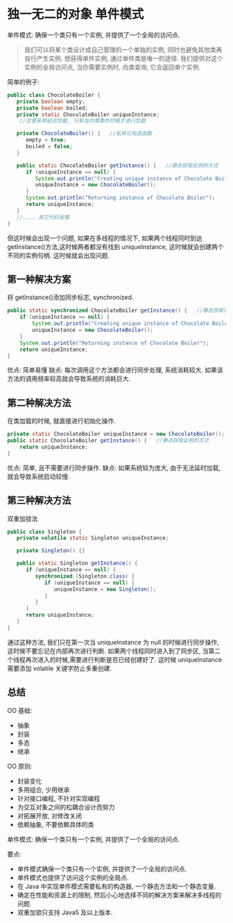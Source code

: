 # 独一无二的对象 单件模式

单件模式: 确保一个类只有一个实例, 并提供了一个全局的访问点.

> 我们可以将某个类设计成自己管理的一个单独的实例, 同时也避免其他类再自行产生实例. 想获得单件实例, 通过单件类是唯一的途径.
> 我们提供对这个实例的全局访问点, 当你需要实例时, 向类查询, 它会返回单个实例.

简单的例子:

```java
public class ChocolateBoiler {
   private boolean empty;
   private boolean boiled;
   private static ChocolateBoiler uniqueInstance;
    //这里采用延迟加载, 只有当你需要的时候才进行加载

   private ChocolateBoiler() {   //私有化构造函数
      empty = true;
      boiled = false;
   }

   public static ChocolateBoiler getInstance() {   //静态获取实例的方式
      if (uniqueInstance == null) {
         System.out.println("Creating unique instance of Chocolate Boiler");
         uniqueInstance = new ChocolateBoiler();
      }
      System.out.println("Returning instance of Chocolate Boiler");
      return uniqueInstance;
   }
   //.... 其它代码省略
}
```

但这时候会出现一个问题, 如果在多线程的情况下, 如果两个线程同时到达 getInstance()方法,这时候两者都没有找到 uniqueInstance, 这时候就会创建两个不同的实例句柄. 这时候就会出现问题.

## 第一种解决方案

将 getInstance()添加同步标志, synchronized.

```java
public static synchronized ChocolateBoiler getInstance() {   //静态获取实例的方式
    if (uniqueInstance == null) {
        System.out.println("Creating unique instance of Chocolate Boiler");
        uniqueInstance = new ChocolateBoiler();
    }
    System.out.println("Returning instance of Chocolate Boiler");
    return uniqueInstance;
}
```

优点: 简单易懂
缺点: 每次调用这个方法都会进行同步处理, 系统消耗较大. 如果该方法的调用频率较高就会导致系统的消耗巨大.

## 第二种解决方法

在类加载的时候, 就直接进行初始化操作.

```java
private static ChocolateBoiler uniqueInstance = new ChocolateBoiler();
public static ChocolateBoiler getInstance() {   //静态获取实例的方式
    return uniqueInstance;
}
```

优点: 简单, 且不需要进行同步操作.
缺点: 如果系统较为庞大, 由于无法延时加载, 就会导致系统启动较慢.

## 第三种解决方法

双重加锁法

```java
public class Singleton {
   private volatile static Singleton uniqueInstance;

   private Singleton() {}

   public static Singleton getInstance() {
      if (uniqueInstance == null) {
         synchronized (Singleton.class) {
            if (uniqueInstance == null) {
               uniqueInstance = new Singleton();
            }
         }
      }
      return uniqueInstance;
   }
}
```

通过这种方法, 我们只在第一次当 uniqueInstance 为 null 的时候进行同步操作, 这时候不要忘记在内部再次进行判断. 如果两个线程同时进入到了同步区, 当第二个线程再次进入的时候,需要进行判断是否已经创建好了. 这时候 uniqueInstance 需要添加 volatile 关键字防止多重创建.

## 总结

OO 基础:

- 抽象
- 封装
- 多态
- 继承

OO 原则:

- 封装变化
- 多用组合, 少用继承
- 针对接口编程, 不针对实现编程
- 为交互对象之间的松耦合设计而努力
- 对拓展开放, 对修改关闭
- 依赖抽象, 不要依赖具体的类

单件模式: 确保一个类只有一个实例, 并提供了一个全局的访问点.

要点:

- 单件模式确保一个类只有一个实例, 并提供了一个全局的访问点.
- 单件模式也提供了访问这个实例的全局点.
- 在 Java 中实现单件模式需要私有的构造器, 一个静态方法和一个静态变量.
- 确定在性能和资源上的限制, 然后小心地选择不同的解决方案来解决多线程的问题.
- 双重加锁只支持 Java5 及以上版本.
